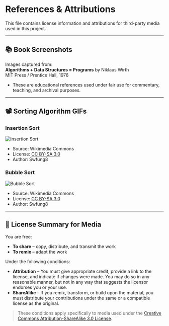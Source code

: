 # References & Attributions

This file contains license information and attributions for third-party media used in this project.

---

## 📚 Book Screenshots

Images captured from:  
**Algorithms + Data Structures = Programs** by Niklaus Wirth  
MIT Press / Prentice Hall, 1976  
- These are educational references used under fair use for commentary, teaching, and archival purposes.

---

## 📽️ Sorting Algorithm GIFs

### Insertion Sort  
![Insertion Sort](https://upload.wikimedia.org/wikipedia/commons/2/24/Sorting_insertion_sort_anim.gif)  
- Source: Wikimedia Commons  
- License: [CC BY-SA 3.0](https://creativecommons.org/licenses/by-sa/3.0/)  
- Author: Swfung8

### Bubble Sort  
![Bubble Sort](https://upload.wikimedia.org/wikipedia/commons/5/54/Sorting_bubblesort_anim.gif)  
- Source: Wikimedia Commons  
- License: [CC BY-SA 3.0](https://creativecommons.org/licenses/by-sa/3.0/)  
- Author: Swfung8

---

## 📜 License Summary for Media

You are free:

- **To share** – copy, distribute, and transmit the work  
- **To remix** – adapt the work

Under the following conditions:

- **Attribution** – You must give appropriate credit, provide a link to the license, and indicate if changes were made. You may do so in any reasonable manner, but not in any way that suggests the licensor endorses you or your use.  
- **ShareAlike** – If you remix, transform, or build upon the material, you must distribute your contributions under the same or a compatible license as the original.

> These conditions apply specifically to media used under the [Creative Commons Attribution-ShareAlike 3.0 License](https://creativecommons.org/licenses/by-sa/3.0/).

